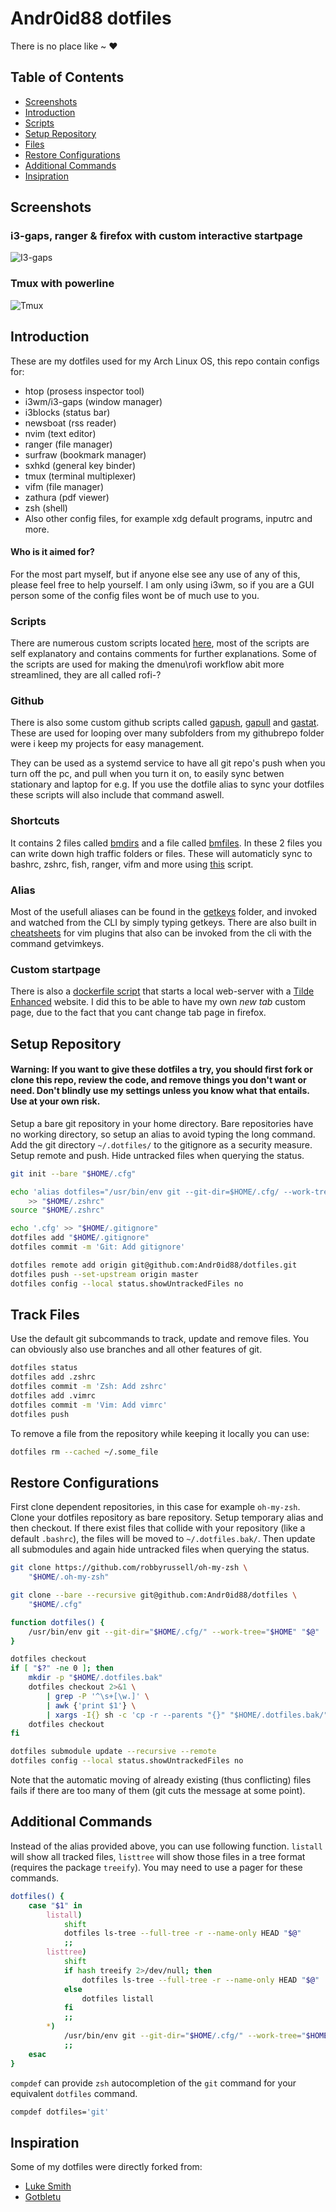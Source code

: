 # Andr0id88 dotfiles

There is no place like ~ ❤

## Table of Contents

+ [Screenshots](#screenshots)
+ [Introduction](#introduction)
+ [Scripts](#scripts)
+ [Setup Repository](#setup-repository)
+ [Files](#track-files)
+ [Restore Configurations](#restore-configurations)
+ [Additional Commands](#additional-commands)
+ [Insipration](#inspiration)

## Screenshots
### i3-gaps, ranger & firefox with custom interactive startpage
![I3-gaps](https://github.com/Andr0id88/kalivoidrice/blob/master/i3.png "i3-gaps")

### Tmux with powerline
![Tmux](https://github.com/Andr0id88/kalivoidrice/blob/master/tmux.png "Tmux")


## Introduction
These are my dotfiles used for my Arch Linux OS, this repo contain configs for:

* htop (prosess inspector tool)
* i3wm/i3-gaps (window manager)
* i3blocks (status bar)
* newsboat (rss reader)
* nvim (text editor)
* ranger (file manager)
* surfraw (bookmark manager)
* sxhkd (general key binder)
* tmux (terminal multiplexer)
* vifm (file manager)
* zathura (pdf viewer)
* zsh (shell)
* Also other config files, for example xdg default programs, inputrc and more.

#### Who is it aimed for?
For the most part myself, but if anyone else see any use of any of this, please feel free to help yourself. I am only using i3wm, so if you are a GUI person some of the config files wont be of much use to you.

### Scripts
There are numerous custom scripts located [here](https://github.com/Andr0id88/dotfiles/tree/master/.local/bin/tools), most of the scripts are self explanatory and contains comments for further explanations.
Some of the scripts are used for making the dmenu\rofi workflow abit more streamlined, they are all called rofi-?

### Github
There is also some custom github scripts called [gapush](https://github.com/Andr0id88/dotfiles/blob/master/.local/bin/tools/gapush), [gapull](https://github.com/Andr0id88/dotfiles/blob/master/.local/bin/tools/gapull) and [gastat](https://github.com/Andr0id88/dotfiles/blob/master/.local/bin/tools/gastat). These are used for looping over many subfolders from my githubrepo folder were i keep my projects for easy management.

They can be used as a systemd service to have all git repo's push when you turn off the pc, and pull when you turn it on, to easily sync betwen stationary and laptop for e.g. If you use the dotfile alias to sync your dotfiles these scripts will also include that command aswell.

### Shortcuts
It contains 2 files called [bmdirs](https://github.com/Andr0id88/dotfiles/blob/master/.config/bmdirs) and a file called [bmfiles](https://github.com/Andr0id88/dotfiles/blob/master/.config/bmfiles).
In these 2 files you can write down high traffic folders or files. These will automaticly sync to bashrc, zshrc, fish, ranger, vifm and more using [this](https://github.com/Andr0id88/dotfiles/blob/master/.local/bin/tools/shortcuts) script.

### Alias
Most of the usefull aliases can be found in the [getkeys](https://github.com/Andr0id88/dotfiles/tree/master/.config/getkeys) folder, and invoked and watched from the CLI by simply typing getkeys. There are also built in [cheatsheets](https://github.com/Andr0id88/dotfiles/tree/master/.config/getvimkeys) for vim plugins that also can be invoked from the cli with the command getvimkeys.

### Custom startpage
There is also a [dockerfile script](https://github.com/Andr0id88/dotfiles/blob/master/.local/bin/tools/hpage) that starts a local web-server with a [Tilde Enhanced](https://github.com/Andr0id88/devops/tree/master/docker/homepage/website) website. I did this to be able to have my own *new tab* custom page, due to the fact that you cant change tab page in firefox.

## Setup Repository
#### **Warning**: **If you want to give these dotfiles a try, you should first fork or clone this repo, review the code, and remove things you don't want or need. Don't blindly use my settings unless you know what that entails. Use at your own risk.**


Setup a bare git repository in your home directory. Bare repositories have no
working directory, so setup an alias to avoid typing the long command. Add the
git directory `~/.dotfiles/` to the gitignore as a security measure. Setup
remote and push. Hide untracked files when querying the status.

```bash
git init --bare "$HOME/.cfg"

echo 'alias dotfiles="/usr/bin/env git --git-dir=$HOME/.cfg/ --work-tree=$HOME"' \
    >> "$HOME/.zshrc"
source "$HOME/.zshrc"

echo '.cfg' >> "$HOME/.gitignore"
dotfiles add "$HOME/.gitignore"
dotfiles commit -m 'Git: Add gitignore'

dotfiles remote add origin git@github.com:Andr0id88/dotfiles.git
dotfiles push --set-upstream origin master
dotfiles config --local status.showUntrackedFiles no
```

## Track Files

Use the default git subcommands to track, update and remove files. You can
obviously also use branches and all other features of git.

```bash
dotfiles status
dotfiles add .zshrc
dotfiles commit -m 'Zsh: Add zshrc'
dotfiles add .vimrc
dotfiles commit -m 'Vim: Add vimrc'
dotfiles push
```

To remove a file from the repository while keeping it locally you can use:

```bash
dotfiles rm --cached ~/.some_file
```

## Restore Configurations

First clone dependent repositories, in this case for example `oh-my-zsh`. Clone
your dotfiles repository as bare repository. Setup temporary alias and then
checkout. If there exist files that collide with your repository (like a default
`.bashrc`), the files will be moved to `~/.dotfiles.bak/`. Then update all
submodules and again hide untracked files when querying the status.

```bash
git clone https://github.com/robbyrussell/oh-my-zsh \
    "$HOME/.oh-my-zsh"

git clone --bare --recursive git@github.com:Andr0id88/dotfiles \
    "$HOME/.cfg"

function dotfiles() {
    /usr/bin/env git --git-dir="$HOME/.cfg/" --work-tree="$HOME" "$@"
}

dotfiles checkout
if [ "$?" -ne 0 ]; then
    mkdir -p "$HOME/.dotfiles.bak"
    dotfiles checkout 2>&1 \
        | grep -P '^\s+[\w.]' \
        | awk {'print $1'} \
        | xargs -I{} sh -c 'cp -r --parents "{}" "$HOME/.dotfiles.bak/" && rm -rf "{}"'
    dotfiles checkout
fi

dotfiles submodule update --recursive --remote
dotfiles config --local status.showUntrackedFiles no
```

Note that the automatic moving of already existing (thus conflicting) files
fails if there are too many of them (git cuts the message at some point).

## Additional Commands

Instead of the alias provided above, you can use following function. `listall`
will show all tracked files, `listtree` will show those files in a tree format
(requires the package `treeify`). You may need to use a pager for these
commands.

```bash
dotfiles() {
    case "$1" in
        listall)
            shift
            dotfiles ls-tree --full-tree -r --name-only HEAD "$@"
            ;;
        listtree)
            shift
            if hash treeify 2>/dev/null; then
                dotfiles ls-tree --full-tree -r --name-only HEAD "$@" | treeify
            else
                dotfiles listall
            fi
            ;;
        *)
            /usr/bin/env git --git-dir="$HOME/.cfg/" --work-tree="$HOME" "$@"
            ;;
    esac
}
```

`compdef` can provide `zsh` autocompletion of the `git` command for your
equivalent `dotfiles` command.

```bash
compdef dotfiles='git'
```

## Inspiration

Some of my dotfiles were directly forked from:
* [Luke Smith](https://github.com/lukesmithxyz)
* [Gotbletu](https://github.com/gotbletu)


